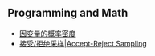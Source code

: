 ## Programming and Math

- [因变量的概率密度](pdf_of_dependent_var.html)
- [接受/拒绝采样|Accept-Reject Sampling](accept-reject-sampling.html)
